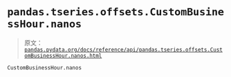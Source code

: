# `pandas.tseries.offsets.CustomBusinessHour.nanos`

> 原文：[`pandas.pydata.org/docs/reference/api/pandas.tseries.offsets.CustomBusinessHour.nanos.html`](https://pandas.pydata.org/docs/reference/api/pandas.tseries.offsets.CustomBusinessHour.nanos.html)

```py
CustomBusinessHour.nanos
```
